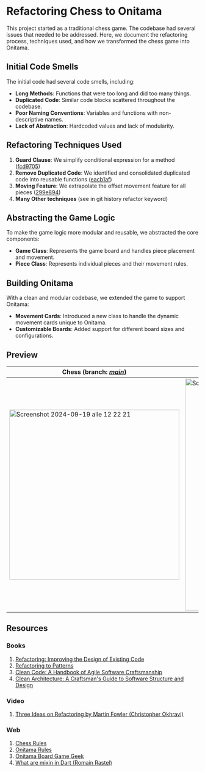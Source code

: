 # Refactoring Chess to Onitama

This project started as a traditional chess game. The codebase had several issues that needed to be addressed. Here, we document the refactoring process, techniques used, and how we transformed the chess game into Onitama.

## Initial Code Smells
The initial code had several code smells, including:
- **Long Methods**: Functions that were too long and did too many things.
- **Duplicated Code**: Similar code blocks scattered throughout the codebase.
- **Poor Naming Conventions**: Variables and functions with non-descriptive names.
- **Lack of Abstraction**: Hardcoded values and lack of modularity.

## Refactoring Techniques Used
1. **Guard Clause**: We simplify conditional expression for a method ([fcd9705](https://github.com/gallottino/chess-and-onitama/commit/fcd970545f020cc79244f48660fb1350bf0d3907))
2. **Remove Duplicated Code**: We identified and consolidated duplicated code into reusable functions ([eacb1af](https://github.com/gallottino/chess-and-onitama/commit/eacb1afd184b012c0bd0131e0e3034ecb61774c9))
4. **Moving Feature**: We extrapolate the offset movement feature for all pieces ([299e894](https://github.com/gallottino/chess-and-onitama/commit/299e8948f0868d0a29823f7eb15d6b389693ee6a))
5. **Many Other techniques** (see in git history refactor keyword)

## Abstracting the Game Logic
To make the game logic more modular and reusable, we abstracted the core components:
- **Game Class**: Represents the game board and handles piece placement and movement.
- **Piece Class**: Represents individual pieces and their movement rules.

## Building Onitama
With a clean and modular codebase, we extended the game to support Onitama:
- **Movement Cards**: Introduced a new class to handle the dynamic movement cards unique to Onitama.
- **Customizable Boards**: Added support for different board sizes and configurations.

## Preview
| **Chess** (branch: *[main](https://github.com/gallottino/chess-and-onitama)*) | **Onitama** (branch: *[onitama-variant](https://github.com/gallottino/chess-and-onitama(https://github.com/gallottino/chess-and-onitama/tree/onitama-variant))*) |
| -------- | ------- |
| <img width="445" alt="Screenshot 2024-09-19 alle 12 22 21" src="https://github.com/user-attachments/assets/52975943-5c99-4923-aa84-835858ea3205"> | <img width="608" alt="Screenshot 2024-09-19 alle 12 18 47" src="https://github.com/user-attachments/assets/9dfded50-b914-4724-a741-c995883889da"> |

## Resources

### Books
1. [Refactoring: Improving the Design of Existing Code](https://www.amazon.it/Refactoring-Improving-Design-Existing-Code/dp/0134757599)
1. [Refactoring to Patterns](https://www.amazon.it/Refactoring-Patterns-Addison-Wesley-Signature-English-ebook/dp/B001TKD4RQ)
1. [Clean Code: A Handbook of Agile Software Craftsmanship](https://www.amazon.it/Clean-Code-Handbook-Software-Craftsmanship-ebook/dp/B001GSTOAM)
1. [Clean Architecture: A Craftsman's Guide to Software Structure and Design](https://www.amazon.it/Clean-Architecture-Craftsmans-Software-Structure-ebook/dp/B075LRM681)

### Video
1. [Three Ideas on Refactoring by Martin Fowler (Christopher Okhravi)](https://www.youtube.com/watch?v=u8Da6k5IKPI)


### Web
1. [Chess Rules](https://en.wikipedia.org/wiki/Chess)
1. [Onitama Rules](https://en.wikipedia.org/wiki/Onitama)
1. [Onitama Board Game Geek](https://boardgamegeek.com/boardgame/160477/onitama)
1. [What are mixin in Dart (Romain Rastel)](https://medium.com/flutter-community/dart-what-are-mixins-3a72344011f3)



